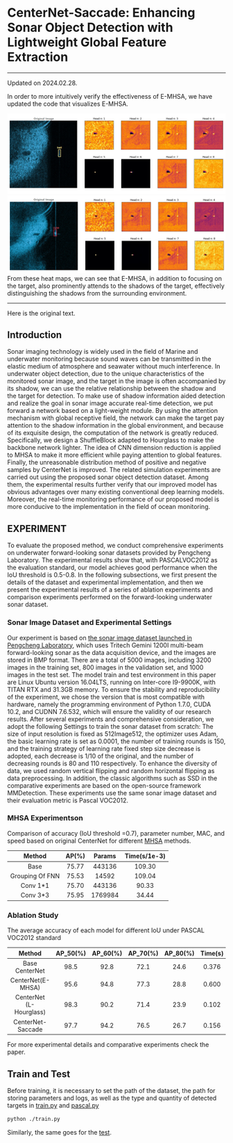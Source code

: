 # CenterNet-Saccade: Enhancing Sonar Object Detection with Lightweight Global Feature Extraction

--------------------------------------------------------------
Updated on 2024.02.28.

In order to more intuitively verify the effectiveness of E-MHSA, we have updated the code that visualizes E-MHSA.

![img1](./attn_map1.png)
![img2](./attn_map2.png)
From these heat maps, we can see that E-MHSA, in addition to focusing on the target, also prominently attends to the shadows of the target, effectively distinguishing the shadows from the surrounding environment.

---------------------------------------------------------------------
Here is the original text.
## Introduction

Sonar imaging technology is widely used in the field of Marine and underwater monitoring because sound waves can be transmitted in the elastic medium of atmosphere and seawater without much interference. In underwater object detection, due to the unique characteristics of the monitored sonar image, and the target in the image is often accompanied by its shadow, we can use the relative relationship between the shadow and the target for detection. To make use of shadow information aided detection and realize the goal in sonar image accurate real-time detection, we put forward a network based on a light-weight module. By using the attention mechanism with global receptive field, the network can make the target pay attention to the shadow information in the global environment, and because of its exquisite design, the computation of the network is greatly reduced.  Specifically, we design a ShuffleBlock adapted to Hourglass to make the backbone network lighter. The idea of CNN dimension reduction is applied to MHSA to make it more efficient while paying attention to global features. Finally, the unreasonable distribution method of positive and negative samples by CenterNet is improved. The related simulation experiments are carried out using the proposed sonar object detection dataset. Among them, the experimental results further verify that our improved model has obvious advantages over many existing conventional deep learning models. Moreover, the real-time monitoring performance of our proposed model is more conducive to the implementation in the field of ocean monitoring.


## EXPERIMENT
To evaluate the proposed method, we conduct comprehensive experiments on underwater forward-looking sonar datasets provided by Pengcheng Laboratory. The experimental results show that, with PASCALVOC2012 as the evaluation standard, our model achieves good performance when the IoU threshold is 0.5-0.8. In the following subsections, we first present the details of the dataset and experimental implementation, and then we present the experimental results of a series of ablation experiments and comparison experiments performed on the forward-looking underwater sonar dataset.

### Sonar Image Dataset and Experimental Settings
Our experiment is based on [the sonar image dataset launched in Pengcheng Laboratory](https://pan.baidu.com/s/1n2868mAKC2pZ1Efy_oc1kQ?pwd=ctsc), which uses Tritech Gemini 1200I multi-beam forward-looking sonar as the data acquisition device, and the images are stored in BMP format. There are a total of 5000 images, including 3200 images in the training set, 800 images in the validation set, and 1000 images in the test set.
The model train and test environment in this paper are Linux Ubuntu version 16.04LTS, running on Inter-core I9-9900K, with TITAN RTX and 31.3GB memory. To ensure the stability and reproducibility of the experiment, we chose the version that is most compatible with hardware, namely the programming environment of Python 1.7.0, CUDA 10.2, and CUDNN 7.6.532, which will ensure the validity of our research results. After several experiments and comprehensive consideration, we adopt the following Settings to train the sonar dataset from scratch: The size of input resolution is fixed as 512Image512, the optimizer uses Adam, the basic learning rate is set as 0.0001, the number of training rounds is 150, and the training strategy of learning rate fixed step size decrease is adopted, each decrease is 1/10 of the original, and the number of decreasing rounds is 80 and 110 respectively. To enhance the diversity of data, we used random vertical flipping and random horizontal flipping as data preprocessing. In addition, the classic algorithms such as SSD in the comparative experiments are based on the open-source framework MMDetection. These experiments use the same sonar image dataset and their evaluation metric is Pascal VOC2012.

### MHSA Experimentson
Comparison of accuracy (IoU threshold =0.7), parameter number, MAC, and speed based on original CenterNet for different [MHSA](./nets/attn.py) methods.

| Method            | AP(%)   | Params  | Time(s/1e-3)  |
|:-----------------:|:-------:|:-------:|:-------------:|
| Base              | 75.77   | 443136  | 109.30        |
| Grouping Of FNN   | 75.53   | 14592   | 109.04        |
| Conv 1*1          | 75.70   | 443136  | 90.33         |
| Conv 3*3          | 75.95   | 1769984 | 34.44         |

### Ablation Study
The average accuracy of each model for different IoU under PASCAL VOC2012 standard


| Method                    | AP_50(%)   | AP_60(%)   | AP_70(%)   | AP_80(%)   | Time(s) | Mem(GB)  |
|:-------------------------:|:----------:|:----------:|:----------:|:----------:|:-------:|:--------:|
| Base CenterNet            | 98.5       | 92.8       | 72.1       | 24.6       | 0.376   | 3.3      |
| CenterNet(E-MHSA)         | 95.6       | 94.8       | 77.3       | 28.8       | 0.600   | 3.5      |
| CenterNet (L-Hourglass)   | 98.3       | 90.2       | 71.4       | 23.9       | 0.102   | 1.4      |
| CenterNet-Saccade         | 97.7       | 94.2       | 76.5       | 26.7       | 0.156   | 1.7      |

For more experimental details and comparative experiments check the paper.

## Train and Test

Before training, it is necessary to set the path of the dataset, the path for storing parameters and logs, as well as the type and quantity of detected targets in [train.py](./train.py) and [pascal.py](./datasets/pascal.py)

```bash
python ./train.py
```
Similarly, the same goes for the [test](./test.py).

